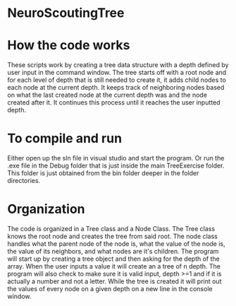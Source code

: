 # NeuroScoutingTree

# How the code works
These scripts work by creating a tree data structure with a depth defined by user input in the command window. The tree starts off with a root node and for each level of depth that is still needed to create it, it adds child nodes to each node at the current depth. It keeps track of neighboring nodes based on what the last created node at the current depth was and the node created after it. It continues this process until it reaches the user inputted depth.

# To compile and run 
Either open up the sln file in visual studio and start the program. 
Or run the .exe file in the Debug folder that is just inside the main TreeExercise folder. This folder is just obtained from the bin folder deeper in the folder directories.

# Organization
The code is organized in a Tree class and a Node Class. The Tree class knows the root node and creates the tree from said root. The node class handles what the parent node of the node is, what the value of the node is, the value of its neighbors, and what nodes are it's children.
The program will start up by creating a tree object and then asking for the depth of the array. When the user inputs a value it will create an a tree of n depth. The program will also check to make sure it is valid input, depth >=1 and if it is actually a number and not a letter. While the tree is created it will print out the values of every node on a given depth on a new line in the console window.
